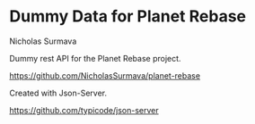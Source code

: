 # Dummy Data for Planet Rebase
Nicholas Surmava

Dummy rest API for the Planet Rebase project. 

https://github.com/NicholasSurmava/planet-rebase


Created with Json-Server. 

https://github.com/typicode/json-server